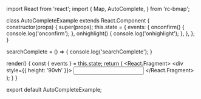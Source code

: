 import React from 'react';
import {
  Map,
  AutoComplete,
} from 'rc-bmap';

class AutoCompleteExample extends React.Component {
  constructor(props) {
    super(props);
    this.state = {
      events: {
        onconfirm() {
          console.log('onconfirm');
        },
        onhighlight() {
          console.log('onhighlight');
        },
      },
    };
  }

  searchComplete = () => {
    console.log('searchComplete');
  }

  render() {
    const { events } = this.state;
    return (
      <React.Fragment>
        <div style={{ height: '90vh' }}>
          <Map
            ak="dbLUj1nQTvDvKXkov5fhnH5HIE88RUEO"
            scrollWheelZoom
          >
            <AutoComplete
              input="suggest"
              searchComplete={this.searchComplete}
              events={events}
            />
          </Map>
          <input id="suggest" />
        </div>
      </React.Fragment>
    );
  }
}

export default AutoCompleteExample;
